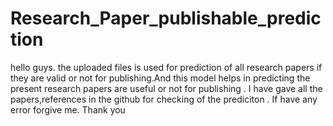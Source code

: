 # Research_Paper_publishable_prediction
hello guys.
the uploaded files is used for prediction of all research papers if they are valid or not for publishing.And this model helps in predicting the present research papers are useful or not for publishing .
I have gave all the papers,references in the github for checking of the prediciton .
If have any error forgive me.
Thank you
